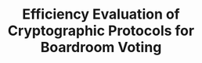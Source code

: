 ---
title: "Efficiency Evaluation of Cryptographic Protocols for Boardroom Voting"
collection: preprints
permalink: /publications/2015-06-Efficiency-Evaluation-of-Cryptographic-Protocols-for-Boardroom-Voting
venue: 'Efficiency Evaluation of Cryptographic Protocols for Boardroom Voting'
pages: '1--19'
publisher: 'Cryptology ePrint Archive, Paper 2015/558'
year: '2015'
paperurl: 'https://eprint.iacr.org/2015/558'
citation: ' Oksana Kulyk,  Stephan Neumann,  <b>Jurlind Budurushi</b>,  Melanie Volkamer,  Rolf Haenni,  Reto Koenig,  Philemon Bergen</br> Efficiency Evaluation of Cryptographic Protocols for Boardroom Voting</br>'
---